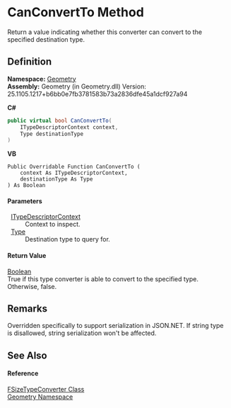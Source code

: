 # CanConvertTo Method


Return a value indicating whether this converter can convert to the specified destination type.



## Definition
**Namespace:** <a href="eb409b48-e279-bdb4-daf3-3196b72d55a2.md">Geometry</a>  
**Assembly:** Geometry (in Geometry.dll) Version: 25.1105.1217+b6bb0e7fb3781583b73a2836dfe45a1dcf927a94

**C#**
``` C#
public virtual bool CanConvertTo(
	ITypeDescriptorContext context,
	Type destinationType
)
```
**VB**
``` VB
Public Overridable Function CanConvertTo ( 
	context As ITypeDescriptorContext,
	destinationType As Type
) As Boolean
```



#### Parameters
<dl><dt>  <a href="https://learn.microsoft.com/dotnet/api/system.componentmodel.itypedescriptorcontext" target="_blank" rel="noopener noreferrer">ITypeDescriptorContext</a></dt><dd>Context to inspect.</dd><dt>  <a href="https://learn.microsoft.com/dotnet/api/system.type" target="_blank" rel="noopener noreferrer">Type</a></dt><dd>Destination type to query for.</dd></dl>

#### Return Value
<a href="https://learn.microsoft.com/dotnet/api/system.boolean" target="_blank" rel="noopener noreferrer">Boolean</a>  
True if this type converter is able to convert to the specified type. Otherwise, false.

## Remarks
Overridden specifically to support serialization in JSON.NET. If string type is disallowed, string serialization won't be affected.

## See Also


#### Reference
<a href="ff075eef-d55e-a486-7d6a-9d705ea9d64a.md">FSizeTypeConverter Class</a>  
<a href="eb409b48-e279-bdb4-daf3-3196b72d55a2.md">Geometry Namespace</a>  
